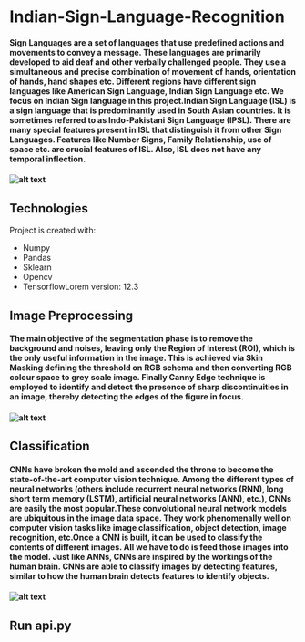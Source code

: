 


# Indian-Sign-Language-Recognition
#### Sign Languages are a set of languages that use predefined actions and movements to convey a message. These languages are primarily developed to aid deaf and other verbally challenged people. They use a simultaneous and precise combination of movement of hands, orientation of hands, hand shapes etc. Different regions have different sign languages like American Sign Language, Indian Sign Language etc. We focus on Indian Sign language in this project.Indian Sign Language (ISL) is a sign language that is predominantly used in South Asian countries. It is sometimes referred to as Indo-Pakistani Sign Language (IPSL). There are many special features present in ISL that distinguish it from other Sign Languages. Features like Number Signs, Family Relationship, use of space etc. are crucial features of ISL. Also, ISL does not have any temporal inflection.
#### ![alt text](https://github.com/yatharth77/Indian-Sign-Language-Gesture-Recognition/blob/master/isl.png?raw=true)

## Technologies
Project is created with:
* Numpy
* Pandas
* Sklearn
* Opencv
* TensorflowLorem version: 12.3
## Image Preprocessing
#### The main objective of the segmentation phase is to remove the background and noises, leaving only the Region of Interest (ROI), which is the only useful information in the image. This is achieved via Skin Masking defining the threshold on RGB schema and then converting RGB colour space to grey scale image. Finally Canny Edge technique is employed to identify and detect the presence of sharp discontinuities in an image, thereby detecting the edges of the figure in focus.

#### ![alt text](https://www.researchgate.net/publication/235755964/figure/fig3/AS:216357342846978@1428595018120/Preprocessing-for-hand-recognition-a-the-side-view-of-the-hand-a1-Gaussian-filter.png)

## Classification
#### CNNs have broken the mold and ascended the throne to become the state-of-the-art computer vision technique. Among the different types of neural networks (others include recurrent neural networks (RNN), long short term memory (LSTM), artificial neural networks (ANN), etc.), CNNs are easily the most popular.These convolutional neural network models are ubiquitous in the image data space. They work phenomenally well on computer vision tasks like image classification, object detection, image recognition, etc.Once a CNN is built, it can be used to classify the contents of different images. All we have to do is feed those images into the model. Just like ANNs, CNNs are inspired by the workings of the human brain. CNNs are able to classify images by detecting features, similar to how the human brain detects features to identify objects.

#### ![alt text](https://media.springernature.com/lw685/springer-static/image/art%3A10.1007%2Fs00500-020-04860-5/MediaObjects/500_2020_4860_Fig7_HTML.png)

## Run api.py


